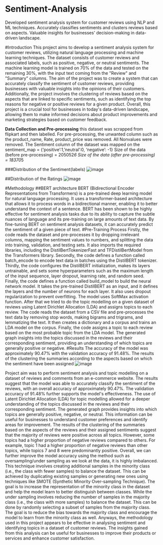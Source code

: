 # Sentiment-Analysis
Developed sentiment analysis system for customer reviews using NLP and ML techniques. Accurately classifies sentiments and clusters reviews based on aspects. Valuable insights for businesses' decision-making in data-driven landscape.

#Introduction
This project aims to develop a sentiment analysis system for customer reviews, utilizing 
natural language processing and machine learning techniques. The dataset consists of 
customer reviews and associated labels, such as positive, negative, or neutral sentiments. The 
machine learning model is trained on 70% of the data and tested on the remaining 30%, with 
the input text coming from the "Review" and "Summary" columns.
The aim of the project was to create a system that can accurately classify the sentiment of 
customer reviews, providing businesses with valuable insights into the opinions of their 
customers. Additionally, the project involves the clustering of reviews based on the aspects 
that are linked to specific sentiments, such as identifying the top reasons for negative or 
positive reviews for a given product. Overall, this project is a crucial tool for businesses in 
today's data-driven landscape, allowing them to make informed decisions about product 
improvements and marketing strategies based on customer feedback.

<b>Data Collection and Pre-processing</b>
<newline>
this dataset was scrapped from flipkart and then labelled.
For pre-processing, the unwanted column such as the product_name, Rate, product_price was 
removed. All Nonvalues were removed. The Sentiment column of the dataset was mapped on 
the sentiment_map = {‘positive’:1,’neutral’:0, ‘negative’: -1}
Size of the data (before pre-processing) = 205052*6
Size of the data (after pre-processing) = 18370*5

###Distribution of the Sentiment(labels)
![image](https://github.com/acmax406/Sentiment-Analysis/assets/79563144/d3faab6a-718d-46c0-9ada-3e24d1e6c283)


##Distribution of the Ratings
![image](https://github.com/acmax406/Sentiment-Analysis/assets/79563144/24d431e3-e32a-4f19-96fb-cfabc79816b7)

#Methodology
##BERT architecture 
BERT (Bidirectional Encoder Representations from Transformers) is a pre-trained deep 
learning model for natural language processing. It uses a transformer-based architecture that 
allows it to process words in a bidirectional manner, enabling it to better understand the 
context of a sentence. BERT has been shown to be highly effective for sentiment analysis 
tasks due to its ability to capture the subtle nuances of language and its pre-training on large 
amounts of text data. By fine-tuning BERT on sentiment analysis datasets, it can accurately 
predict the sentiment of a given piece of text.
#Pre-Training Process
Firstly, the code reads the dataset and pre-processes it by dropping irrelevant columns, 
mapping the sentiment values to numbers, and splitting the data into training, validation, and 
testing sets. It also imports the required libraries, including the DistilBertTokenizerFast and 
TFDistilBertModel from the Transformers library.
Secondly, the code defines a function called batch_encode to encode text data in batches 
using the DistilBERT tokenizer.
Thirdly, the code configures the DistilBERT initialization, makes its layers untrainable, and 
sets some hyperparameters such as the maximum length of the input sequence, layer dropout, 
learning rate, and random seed.
Finally, the code defines a function called build_model to build the neural network model. It 
takes the pre-trained DistilBERT as an input, and it defines the layers and the number of 
neurons for each layer. It also uses dropout regularization to prevent overfitting. The model 
uses SoftMax activation function.
After that we tried to do the topic modelling on a given dataset of reviews using Latent 
Dirichlet Allocation (LDA) and assigns topics to each review. The code reads the dataset 
from a CSV file and pre-processes the text data by removing stop words, making bigrams and 
trigrams, and lemmatizing the text. It then creates a dictionary and a corpus and trains an 
LDA model on the corpus. Finally, the code assigns a topic to each review based on the most 
probable topic from the LDA model.
The generated graph insights into the topics discussed in the reviews and their corresponding 
sentiment, providing an understanding of which topics are generally positive or negative.
#Results
The accuracy of the model was approximately 90.47% with the validation accuracy of 
91.48%.
The results of the clustering the summaries according to the aspects based on which the 
sentiment have been assigned
![image](https://github.com/acmax406/Sentiment-Analysis/assets/79563144/ed0f4d84-4f20-411c-87a1-bc8fac1d53ef)

Project aim was to perform sentiment analysis and topic modelling on a dataset of reviews 
and comments from an e-commerce website. The results suggest that the model was able to 
accurately classify the sentiment of the reviews, with an overall accuracy of approximately 
90.47%. The validation accuracy of 91.48% further supports the model's effectiveness.
The use of Latent Dirichlet Allocation (LDA) for topic modelling allowed for a deeper 
understanding of the topics discussed in the reviews and their corresponding sentiment. The 
generated graph provides insights into which topics are generally positive, negative, or 
neutral. This information can be useful for businesses to understand customer preferences and 
identify areas for improvement.
The results of the clustering of the summaries based on the aspects of the reviews and their 
assigned sentiments suggest that the majority of reviews were positive across all topics. 
However, some topics had a higher proportion of negative reviews compared to others. For 
example, topic 1 had a higher proportion of negative reviews than other topics, while topics 7 
and 8 were predominantly positive.
Overall, we can further improve the model accuracy using the method such as 
oversampling/under sampling as we look at the data, it is highly imbalanced. This technique 
involves creating additional samples in the minority class (i.e., the class with fewer samples) 
to balance the dataset. This can be achieved by duplicating existing samples or generating 
new ones using techniques like SMOTE (Synthetic Minority Over-sampling Technique). The 
goal is to increase the representation of the minority class in the dataset and help the model 
learn to better distinguish between classes. While the under sampling involves reducing the 
number of samples in the majority class (i.e., the class with more samples) to balance the 
dataset. This can be done by randomly selecting a subset of samples from the majority class. 
The goal is to reduce the bias towards the majority class and encourage the model to learn 
from the minority class as well. Anyways, the methodology used in this project appears to be 
effective in analysing sentiment and identifying topics in a dataset of customer reviews. The 
insights gained from this analysis can be useful for businesses to improve their products or 
services and enhance customer satisfaction.
